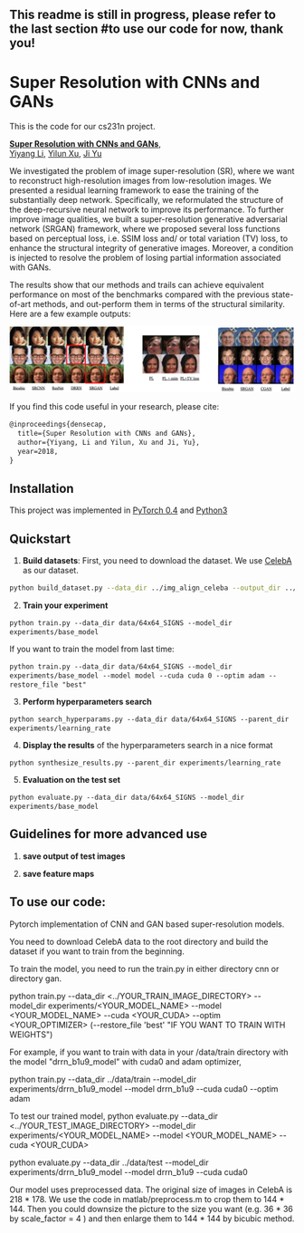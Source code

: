 ## This readme is still in progress, please refer to the last section #to use our code for now, thank you!

# Super Resolution with CNNs and GANs

This is the code for our cs231n project.

**[Super Resolution with CNNs and GANs](https://github.com/yiyang7/cs231n_proj)**,
<br>
[Yiyang Li](https://github.com/yiyang7),
[Yilun Xu](https://github.com/Beehamer),
[Ji Yu](https://github.com/NaruSaku)
<br>

We investigated the problem of image super-resolution (SR), where we want to reconstruct high-resolution images from low-resolution images. We presented a residual learning framework to ease the training of the substantially deep network. Specifically, we reformulated the structure of the deep-recursive neural network to improve its performance. To further improve image qualities, we built a super-resolution generative adversarial network (SRGAN) framework, where we proposed several loss functions based on perceptual loss, i.e. SSIM loss and/ or total variation (TV) loss, to enhance the structural integrity of generative images. Moreover, a condition is injected to resolve the problem of losing partial information associated with GANs. 

The results show that our methods and trails can achieve equivalent performance on most of the benchmarks compared with the previous state-of-art methods, and out-perform them in terms of the structural similarity. Here are a few example outputs:

<img src='imgs/resultsfig.png'>

If you find this code useful in your research, please cite:

```
@inproceedings{densecap,
  title={Super Resolution with CNNs and GANs},
  author={Yiyang, Li and Yilun, Xu and Ji, Yu},
  year=2018,
}
```

## Installation
This project was implemented in [PyTorch 0.4](https://pytorch.org/#pip-install-pytorch) and [Python3](https://www.python.org/downloads/)

## Quickstart
1. __Build datasets__: First, you need to download the dataset. We use [CelebA](http://mmlab.ie.cuhk.edu.hk/projects/CelebA.html) as our dataset.

```bash
python build_dataset.py --data_dir ../img_align_celeba --output_dir ../data/faces

```

2. __Train your experiment__
```
python train.py --data_dir data/64x64_SIGNS --model_dir experiments/base_model
```
If you want to train the model from last time:
```
python train.py --data_dir data/64x64_SIGNS --model_dir experiments/base_model --model model --cuda cuda 0 --optim adam --restore_file "best"
```

3. __Perform hyperparameters search__
```
python search_hyperparams.py --data_dir data/64x64_SIGNS --parent_dir experiments/learning_rate
```

4. __Display the results__ of the hyperparameters search in a nice format
```
python synthesize_results.py --parent_dir experiments/learning_rate
```

5. __Evaluation on the test set__
```
python evaluate.py --data_dir data/64x64_SIGNS --model_dir experiments/base_model
```
## Guidelines for more advanced use
1. __save output of test images__

2. __save feature maps__


## To use our code:
Pytorch implementation of CNN and GAN based super-resolution models.

You need to download CelebA data to the root directory and build the dataset if you want to train from the beginning.

To train the model, you need to run the train.py in either directory cnn or directory gan. 

python train.py --data_dir <../YOUR_TRAIN_IMAGE_DIRECTORY> --model_dir experiments/<YOUR_MODEL_NAME> --model <YOUR_MODEL_NAME> --cuda <YOUR_CUDA> --optim <YOUR_OPTIMIZER> (--restore_file 'best' "IF YOU WANT TO TRAIN WITH WEIGHTS")

For example, if you want to train with data in your /data/train directory with the model "drrn_b1u9_model" with cuda0 and adam optimizer,

python train.py --data_dir ../data/train --model_dir experiments/drrn_b1u9_model --model drrn_b1u9 --cuda cuda0 --optim adam


To test our trained model,
python evaluate.py --data_dir <../YOUR_TEST_IMAGE_DIRECTORY> --model_dir experiments/<YOUR_MODEL_NAME> --model <YOUR_MODEL_NAME> --cuda <YOUR_CUDA> 


python evaluate.py --data_dir ../data/test --model_dir experiments/drrn_b1u9_model --model drrn_b1u9 --cuda cuda0


Our model uses preprocessed data. The original size of images in CelebA is 218 * 178. We use the code in matlab/preprocess.m to crop them to 144 * 144. Then you could downsize the picture to the size you want (e.g. 36 * 36 by scale_factor = 4 ) and then enlarge them to 144 * 144 by bicubic method.
